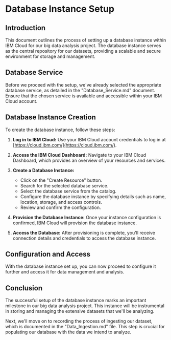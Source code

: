 # Database Instance Setup

## Introduction
This document outlines the process of setting up a database instance within IBM Cloud for our big data analysis project. The database instance serves as the central repository for our datasets, providing a scalable and secure environment for storage and management.

## Database Service
Before we proceed with the setup, we've already selected the appropriate database service, as detailed in the "Database_Service.md" document. Ensure that the chosen service is available and accessible within your IBM Cloud account.

## Database Instance Creation
To create the database instance, follow these steps:

1. **Log in to IBM Cloud:** Use your IBM Cloud account credentials to log in at [https://cloud.ibm.com/](https://cloud.ibm.com/).

2. **Access the IBM Cloud Dashboard:** Navigate to your IBM Cloud Dashboard, which provides an overview of your resources and services.

3. **Create a Database Instance:**
   - Click on the "Create Resource" button.
   - Search for the selected database service.
   - Select the database service from the catalog.
   - Configure the database instance by specifying details such as name, location, storage, and access controls.
   - Review and confirm the configuration.

4. **Provision the Database Instance:** Once your instance configuration is confirmed, IBM Cloud will provision the database instance.

5. **Access the Database:** After provisioning is complete, you'll receive connection details and credentials to access the database instance.

## Configuration and Access
With the database instance set up, you can now proceed to configure it further and access it for data management and analysis.

## Conclusion
The successful setup of the database instance marks an important milestone in our big data analysis project. This instance will be instrumental in storing and managing the extensive datasets that we'll be analyzing.

Next, we'll move on to recording the process of ingesting our dataset, which is documented in the "Data_Ingestion.md" file. This step is crucial for populating our database with the data we intend to analyze.
